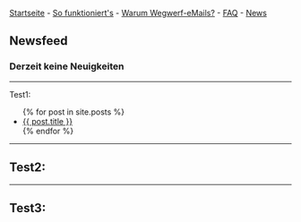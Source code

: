 [Startseite](https://gh.disposable-mailbox.eu/de/) - [So funktioniert's](https://gh.disposable-mailbox.eu/de/about.html) - [Warum Wegwerf-eMails?](https://gh.disposable-mailbox.eu/de/why.html) - [FAQ](https://gh.disposable-mailbox.eu/de/FAQ.html) - [News](https://gh.disposable-mailbox.eu/de/news.html) 

## Newsfeed 

### Derzeit keine Neuigkeiten 

---

Test1:
<ul>
 {% for post in site.posts %}
 <li>
  <a href="{{ post.url }}">{{ post.title }}</a>
 </li>
{% endfor %}
</ul>

---

Test2:
 -
---

Test3:
 -
